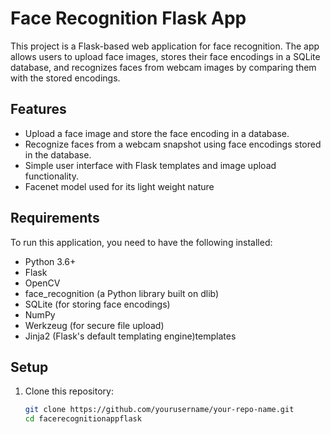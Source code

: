 # Face Recognition Flask App

This project is a Flask-based web application for face recognition. The app allows users to upload face images, stores their face encodings in a SQLite database, and recognizes faces from webcam images by comparing them with the stored encodings.

## Features

- Upload a face image and store the face encoding in a database.
- Recognize faces from a webcam snapshot using face encodings stored in the database.
- Simple user interface with Flask templates and image upload functionality.
- Facenet model used for its light weight nature
## Requirements

To run this application, you need to have the following installed:

- Python 3.6+
- Flask
- OpenCV
- face_recognition (a Python library built on dlib)
- SQLite (for storing face encodings)
- NumPy 
- Werkzeug (for secure file upload)
- Jinja2 (Flask's default templating engine)templates 

## Setup

1. Clone this repository:
   ```bash
   git clone https://github.com/yourusername/your-repo-name.git
   cd facerecognitionappflask
